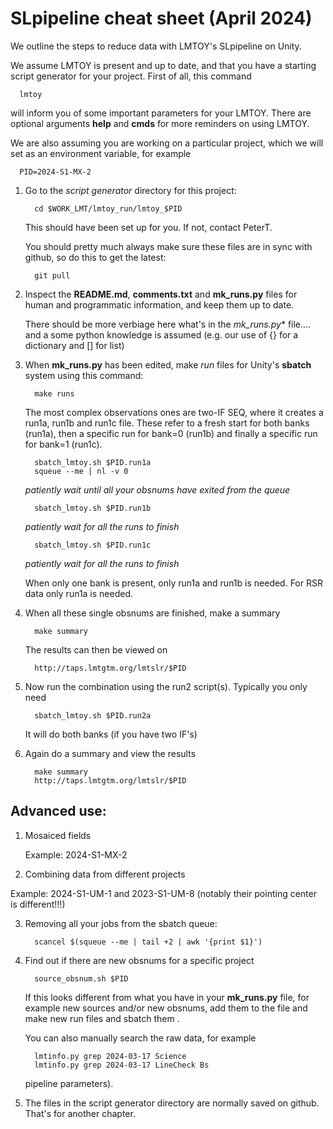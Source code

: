 # SLpipeline cheat sheet (April 2024)

We outline the steps to reduce data with LMTOY's SLpipeline on Unity.

We assume LMTOY is present and up to date, and that you have a starting
script generator for your project. First of all, this command

      lmtoy


will inform you of some important parameters for your LMTOY. There are optional
arguments **help** and **cmds** for more reminders on using LMTOY.

We are also assuming you are working on a particular project, which
we will set as an environment variable, for example

      PID=2024-S1-MX-2

1. Go to the *script generator* directory for this project:

         cd $WORK_LMT/lmtoy_run/lmtoy_$PID

   This should have been set up for you. If not, contact PeterT.

   You should pretty much always make sure these files are in sync with github, so do this to get
   the latest:

         git pull


2. Inspect the **README.md**, **comments.txt** and **mk_runs.py** files for human and programmatic
   information, and keep them up to date.

   There should be more verbiage here what's in the *mk_runs.py** file.... and a some python
   knowledge is assumed (e.g. our use of {} for a dictionary and [] for list)


3. When **mk_runs.py** has been edited, make *run* files for Unity's **sbatch** system
   using this command:

         make runs

   The most complex observations ones are two-IF SEQ, where it creates a run1a, run1b and run1c file.
   These refer to a fresh start for both banks (run1a), then a specific run for bank=0 (run1b)
   and finally a specific run for bank=1 (run1c).

         sbatch_lmtoy.sh $PID.run1a
         squeue --me | nl -v 0

   *patiently wait until all your obsnums have exited from the queue*

         sbatch_lmtoy.sh $PID.run1b

   *patiently wait for all the runs to finish*
      
         sbatch_lmtoy.sh $PID.run1c

   *patiently wait for all the runs to finish*

   When only one bank is present, only run1a and run1b is needed. For RSR data only run1a is needed.

4. When all these single obsnums are finished, make a summary

         make summary

   The results can then be viewed on

         http://taps.lmtgtm.org/lmtslr/$PID

5. Now run the combination using the run2 script(s). Typically you only need
         
         sbatch_lmtoy.sh $PID.run2a

   It will do both banks (if you have two IF's)

6. Again do a summary and view the results

         make summary
         http://taps.lmtgtm.org/lmtslr/$PID	 

## Advanced use:

1. Mosaiced fields

   Example:  2024-S1-MX-2

2. Combining data from different projects

Example: 2024-S1-UM-1 and 2023-S1-UM-8  (notably their pointing center is different!!!)


3. Removing all your jobs from the sbatch queue:

         scancel $(squeue --me | tail +2 | awk '{print $1}')

4. Find out if there are new obsnums for a specific project

         source_obsnum.sh $PID

    If this looks different from what you have in your **mk_runs.py** file,
    for example new sources and/or new obsnums, add them to the file
    and make new run files and sbatch them .

    You can also manually search the raw data, for example

         lmtinfo.py grep 2024-03-17 Science 
         lmtinfo.py grep 2024-03-17 LineCheck Bs


   pipeline parameters).  

5. The files in the script generator directory are normally saved on github. That's for
   another chapter.
